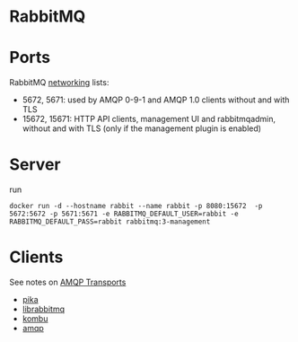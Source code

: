
# RabbitMQ

# Ports

RabbitMQ [networking](https://www.rabbitmq.com/networking.html) lists:

 * 5672, 5671: used by AMQP 0-9-1 and AMQP 1.0 clients without and with TLS
 * 15672, 15671: HTTP API clients, management UI and rabbitmqadmin, without and with TLS (only if the management plugin is enabled)

# Server
run 

    docker run -d --hostname rabbit --name rabbit -p 8080:15672  -p 5672:5672 -p 5671:5671 -e RABBITMQ_DEFAULT_USER=rabbit -e RABBITMQ_DEFAULT_PASS=rabbit rabbitmq:3-management


# Clients

See notes on [AMQP Transports](https://docs.celeryq.dev/projects/kombu/en/latest/userguide/connections.html)

 * [pika](https://pypi.org/project/pika/)
 * [librabbitmq](https://pypi.org/project/librabbitmq/)
 * [kombu](https://docs.celeryq.dev/projects/kombu/en/latest/index.html)
 * [amqp](https://pypi.org/project/amqp/)
 